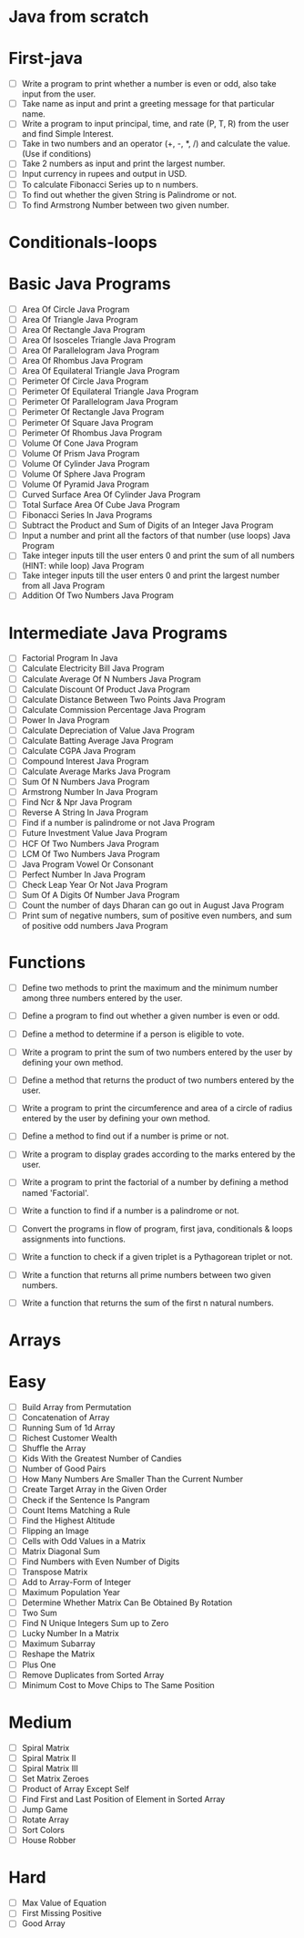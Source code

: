 # Java from scratch

# First-java
- [ ] Write a program to print whether a number is even or odd, also take input from the user.
- [ ] Take name as input and print a greeting message for that particular name.
- [ ] Write a program to input principal, time, and rate (P, T, R) from the user and find Simple Interest.
- [ ] Take in two numbers and an operator (+, -, *, /) and calculate the value. (Use if conditions)
- [ ] Take 2 numbers as input and print the largest number.
- [ ] Input currency in rupees and output in USD.
- [ ] To calculate Fibonacci Series up to n numbers.
- [ ] To find out whether the given String is Palindrome or not.
- [ ] To find Armstrong Number between two given number.

# Conditionals-loops
# Basic Java Programs
- [ ] Area Of Circle Java Program
- [ ] Area Of Triangle Java Program
- [ ] Area Of Rectangle Java Program
- [ ] Area Of Isosceles Triangle Java Program
- [ ] Area Of Parallelogram Java Program
- [ ] Area Of Rhombus Java Program
- [ ] Area Of Equilateral Triangle Java Program
- [ ] Perimeter Of Circle Java Program
- [ ] Perimeter Of Equilateral Triangle Java Program
- [ ] Perimeter Of Parallelogram Java Program
- [ ] Perimeter Of Rectangle Java Program
- [ ] Perimeter Of Square Java Program
- [ ] Perimeter Of Rhombus Java Program
- [ ] Volume Of Cone Java Program
- [ ] Volume Of Prism Java Program
- [ ] Volume Of Cylinder Java Program
- [ ] Volume Of Sphere Java Program
- [ ] Volume Of Pyramid Java Program
- [ ] Curved Surface Area Of Cylinder Java Program
- [ ] Total Surface Area Of Cube Java Program
- [ ] Fibonacci Series In Java Programs
- [ ] Subtract the Product and Sum of Digits of an Integer Java Program
- [ ] Input a number and print all the factors of that number (use loops) Java Program
- [ ] Take integer inputs till the user enters 0 and print the sum of all numbers (HINT: while loop) Java Program
- [ ] Take integer inputs till the user enters 0 and print the largest number from all Java Program
- [ ] Addition Of Two Numbers Java Program

# Intermediate Java Programs
- [ ] Factorial Program In Java
- [ ] Calculate Electricity Bill Java Program
- [ ] Calculate Average Of N Numbers Java Program
- [ ] Calculate Discount Of Product Java Program
- [ ] Calculate Distance Between Two Points Java Program
- [ ] Calculate Commission Percentage Java Program
- [ ] Power In Java Program
- [ ] Calculate Depreciation of Value Java Program
- [ ] Calculate Batting Average Java Program
- [ ] Calculate CGPA Java Program
- [ ] Compound Interest Java Program
- [ ] Calculate Average Marks Java Program
- [ ] Sum Of N Numbers Java Program
- [ ] Armstrong Number In Java Program
- [ ] Find Ncr & Npr Java Program
- [ ] Reverse A String In Java Program
- [ ] Find if a number is palindrome or not Java Program
- [ ] Future Investment Value Java Program
- [ ] HCF Of Two Numbers Java Program
- [ ] LCM Of Two Numbers Java Program
- [ ] Java Program Vowel Or Consonant
- [ ] Perfect Number In Java Program
- [ ] Check Leap Year Or Not Java Program
- [ ] Sum Of A Digits Of Number Java Program
- [ ] Count the number of days Dharan can go out in August Java Program
- [ ] Print sum of negative numbers, sum of positive even numbers, and sum of positive odd numbers Java Program

# Functions
- [ ] Define two methods to print the maximum and the minimum number among three numbers entered by the user.
- [ ] Define a program to find out whether a given number is even or odd.
- [ ] Define a method to determine if a person is eligible to vote.
- [ ] Write a program to print the sum of two numbers entered by the user by defining your own method.
- [ ] Define a method that returns the product of two numbers entered by the user.
- [ ] Write a program to print the circumference and area of a circle of radius entered by the user by defining your own method.
- [ ] Define a method to find out if a number is prime or not.
- [ ] Write a program to display grades according to the marks entered by the user.
- [ ] Write a program to print the factorial of a number by defining a method named 'Factorial'.
- [ ] Write a function to find if a number is a palindrome or not.
- [ ] Convert the programs in flow of program, first java, conditionals & loops assignments into functions.
- [ ] Write a function to check if a given triplet is a Pythagorean triplet or not.
- [ ] Write a function that returns all prime numbers between two given numbers.
- [ ] Write a function that returns the sum of the first n natural numbers.


# Arrays      
# Easy
- [ ] Build Array from Permutation
- [ ] Concatenation of Array
- [ ] Running Sum of 1d Array
- [ ] Richest Customer Wealth
- [ ] Shuffle the Array
- [ ] Kids With the Greatest Number of Candies
- [ ] Number of Good Pairs
- [ ] How Many Numbers Are Smaller Than the Current Number
- [ ] Create Target Array in the Given Order
- [ ] Check if the Sentence Is Pangram
- [ ] Count Items Matching a Rule
- [ ] Find the Highest Altitude
- [ ] Flipping an Image
- [ ] Cells with Odd Values in a Matrix
- [ ] Matrix Diagonal Sum
- [ ] Find Numbers with Even Number of Digits
- [ ] Transpose Matrix
- [ ] Add to Array-Form of Integer
- [ ] Maximum Population Year
- [ ] Determine Whether Matrix Can Be Obtained By Rotation
- [ ] Two Sum
- [ ] Find N Unique Integers Sum up to Zero
- [ ] Lucky Number In a Matrix
- [ ] Maximum Subarray
- [ ] Reshape the Matrix
- [ ] Plus One
- [ ] Remove Duplicates from Sorted Array
- [ ] Minimum Cost to Move Chips to The Same Position

# Medium
- [ ] Spiral Matrix
- [ ] Spiral Matrix II
- [ ] Spiral Matrix III
- [ ] Set Matrix Zeroes
- [ ] Product of Array Except Self
- [ ] Find First and Last Position of Element in Sorted Array
- [ ] Jump Game
- [ ] Rotate Array
- [ ] Sort Colors
- [ ] House Robber

# Hard
- [ ] Max Value of Equation
- [ ] First Missing Positive
- [ ] Good Array
